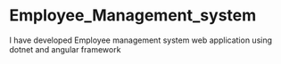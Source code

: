 # Employee_Management_system
I have developed Employee management system web application using dotnet and angular framework
